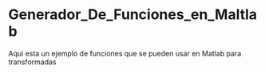 # Generador_De_Funciones_en_Maltlab
Aqui esta un ejemplo de funciones que se pueden usar en Matlab para transformadas
